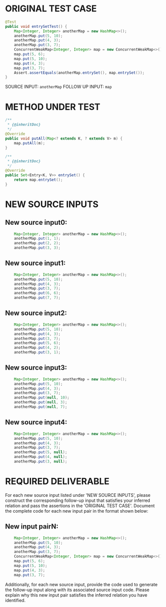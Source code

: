 # ORIGINAL TEST CASE
```java
@Test
public void entrySetTest() {
    Map<Integer, Integer> anotherMap = new HashMap<>();
    anotherMap.put(5, 10);
    anotherMap.put(4, 3);
    anotherMap.put(3, 7);
    ConcurrentWeakMap<Integer, Integer> map = new ConcurrentWeakMap<>();
    map.put(5, 6);
    map.put(5, 10);
    map.put(4, 3);
    map.put(3, 7);
    Assert.assertEquals(anotherMap.entrySet(), map.entrySet());
}

```
SOURCE INPUT: `anotherMap`
FOLLOW UP INPUT: `map`


# METHOD UNDER TEST
```java
/**
 * {@inheritDoc}
 */
@Override
public void putAll(Map<? extends K, ? extends V> m) {
    map.putAll(m);
}

/**
 * {@inheritDoc}
 */
@Override
public Set<Entry<K, V>> entrySet() {
    return map.entrySet();
}

```


# NEW SOURCE INPUTS
## New source input0:
```java
    Map<Integer, Integer> anotherMap = new HashMap<>();
    anotherMap.put(1, 1);
    anotherMap.put(2, 2);
    anotherMap.put(3, 3);
```

## New source input1:
```java
    Map<Integer, Integer> anotherMap = new HashMap<>();
    anotherMap.put(5, 10);
    anotherMap.put(4, 3);
    anotherMap.put(3, 7);
    anotherMap.put(6, 6);
    anotherMap.put(7, 7);
```

## New source input2:
```java
    Map<Integer, Integer> anotherMap = new HashMap<>();
    anotherMap.put(5, 10);
    anotherMap.put(4, 3);
    anotherMap.put(3, 7);
    anotherMap.put(5, 6);
    anotherMap.put(4, 2);
    anotherMap.put(3, 1);
```

## New source input3:
```java
    Map<Integer, Integer> anotherMap = new HashMap<>();
    anotherMap.put(5, 10);
    anotherMap.put(4, 3);
    anotherMap.put(3, 7);
    anotherMap.put(null, 10);
    anotherMap.put(null, 3);
    anotherMap.put(null, 7);
```

## New source input4:
```java
    Map<Integer, Integer> anotherMap = new HashMap<>();
    anotherMap.put(5, 10);
    anotherMap.put(4, 3);
    anotherMap.put(3, 7);
    anotherMap.put(5, null);
    anotherMap.put(4, null);
    anotherMap.put(3, null);
```



# REQUIRED DELIVERABLE
For each new source input listed under 'NEW SOURCE INPUTS', please construct the corresponding follow-up input that satisfies your inferred relation and pass the assertions in the 'ORIGINAL TEST CASE'. Document the complete code for each new input pair in the format shown below:
## New input pairN:
```java
    Map<Integer, Integer> anotherMap = new HashMap<>();
    anotherMap.put(5, 10);
    anotherMap.put(4, 3);
    anotherMap.put(3, 7);
    ConcurrentWeakMap<Integer, Integer> map = new ConcurrentWeakMap<>();
    map.put(5, 6);
    map.put(5, 10);
    map.put(4, 3);
    map.put(3, 7);
```

Additionally, for each new source input, provide the code used to generate the follow-up input along with its associated source input code. Please explain why this new input pair satisfies the inferred relation you have identified.